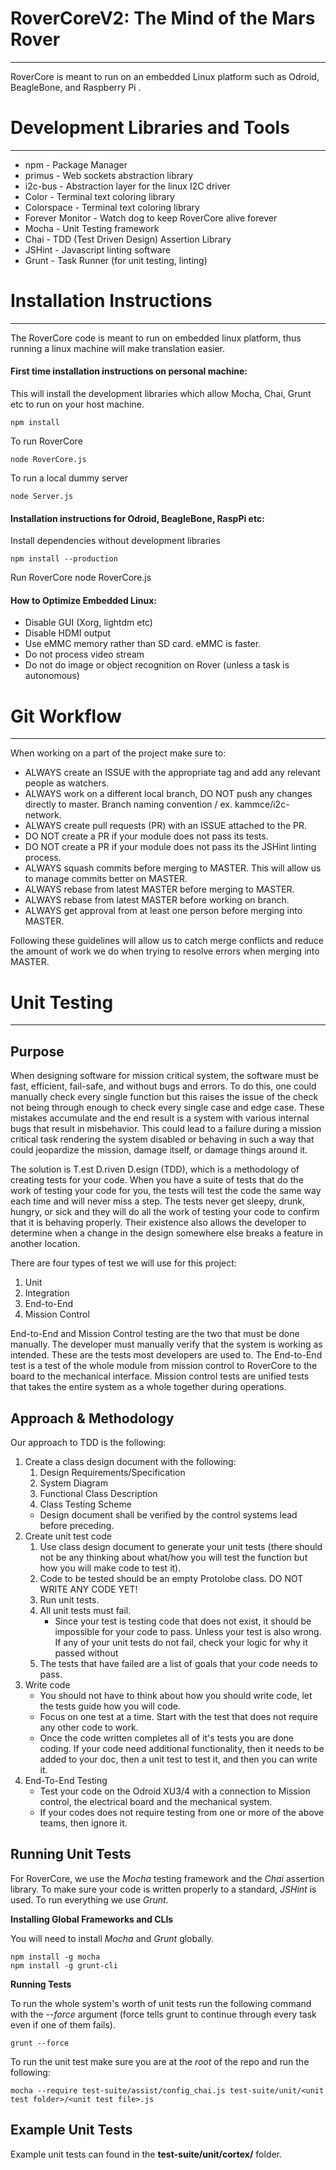 # **RoverCoreV2: The Mind of the Mars Rover**
-----
RoverCore is meant to run on an embedded Linux platform such as Odroid, BeagleBone, and Raspberry Pi . 

# **Development Libraries and Tools**
-----
* npm				- Package Manager
* primus			- Web sockets abstraction library 
* i2c-bus       	- Abstraction layer for the linux I2C driver
* Color 			- Terminal text coloring library
* Colorspace 		- Terminal text coloring library
* Forever Monitor	- Watch dog to keep RoverCore alive forever
* Mocha				- Unit Testing framework
* Chai				- TDD (Test Driven Design) Assertion Library
* JSHint			- Javascript linting software
* Grunt				- Task Runner (for unit testing, linting)

# **Installation Instructions**
-----
The RoverCore code is meant to run on embedded linux platform, thus running a linux machine will make translation easier.
#### First time installation instructions on personal machine:
This will install the development libraries which allow Mocha, Chai, Grunt etc to run on your host machine.

	npm install

To run RoverCore

	node RoverCore.js

To run a local dummy server

	node Server.js


#### Installation instructions for Odroid, BeagleBone, RaspPi etc:
Install dependencies without development libraries

	npm install --production

Run RoverCore
	node RoverCore.js

#### How to Optimize Embedded Linux:
* Disable GUI (Xorg, lightdm etc)
* Disable HDMI output 
* Use eMMC memory rather than SD card. eMMC is faster.
* Do not process video stream
* Do not do image or object recognition on Rover (unless a task is autonomous) 

# **Git Workflow**
-----
When working on a part of the project make sure to:

- ALWAYS create an ISSUE with the appropriate tag and add any relevant people as watchers. 
- ALWAYS work on a different local branch, DO NOT push any changes directly to master. Branch naming convention <handle>/<objective> ex. kammce/i2c-network.
- ALWAYS create pull requests (PR) with an ISSUE attached to the PR.
- DO NOT create a PR if your module does not pass its tests.
- DO NOT create a PR if your module does not pass its the JSHint linting process. 
- ALWAYS squash commits before merging to MASTER. This will allow us to manage commits better on MASTER.
- ALWAYS rebase from latest MASTER before merging to MASTER.
- ALWAYS rebase from latest MASTER before working on branch.
- ALWAYS get approval from at least one person before merging into MASTER.

Following these guidelines will allow us to catch merge conflicts and reduce the amount of work we do when trying to resolve errors when merging into MASTER.

# **Unit Testing**
-----
## Purpose
When designing software for mission critical system, the software must be fast, efficient, fail-safe, and without bugs and errors. To do this, one could manually check every single function but this raises the issue of the check not being through enough to check every single case and edge case. These mistakes accumulate and the end result is a system with various internal bugs that result in misbehavior. This could lead to a failure during a mission critical task rendering the system disabled or behaving in such a way that could jeopardize the mission, damage itself, or damage things around it.

The solution is T.est D.riven D.esign (TDD), which is a methodology of creating tests for your code. When you have a suite of tests that do the work of testing your code for you, the tests will test the code the same way each time and will never miss a step. The tests never get sleepy, drunk, hungry, or sick and they will do all the work of testing your code to confirm that it is behaving properly. Their existence also allows the developer to determine when a change in the design somewhere else breaks a feature in another location.

There are four types of test we will use for this project:

1. Unit
2. Integration
3. End-to-End
4. Mission Control

End-to-End and Mission Control testing are the two that must be done manually. The developer must manually verify that the system is working as intended. These are the tests most developers are used to. The End-to-End test is a test of the whole module from mission control to RoverCore to the board to the mechanical interface. Mission control tests are unified tests that takes the entire system as a whole together during operations.

## Approach & Methodology
Our approach to TDD is the following:

1. Create a class design document with the following:
    1. Design Requirements/Specification
    2. System Diagram
    3. Functional Class Description
    4. Class Testing Scheme
    * Design document shall be verified by the control systems lead before preceding.
2. Create unit test code
    1. Use class design document to generate your unit tests (there should not be any thinking about what/how you will test the function but how you will make code to test it).
    2. Code to be tested should be an empty Protolobe class. DO NOT WRITE ANY CODE YET!
    2. Run unit tests.
    3. All unit tests must fail. 
        * Since your test is testing code that does not exist, it should be impossible for your code to pass. Unless your test is also wrong. If any of your unit tests do not fail, check your logic for why it passed without 
    4. The tests that have failed are a list of goals that your code needs to pass. 
3. Write code
    * You should not have to think about how you should write code, let the tests guide how you will code.
    * Focus on one test at a time. Start with the test that does not require any other code to work.
    * Once the code written completes all of it's tests you are done coding. If your code need additional functionality, then it needs to be added to your doc, then a unit test to test it, and then you can write it.
4. End-To-End Testing
    * Test your code on the Odroid XU3/4 with a connection to Mission control, the electrical board and the mechanical system.
    * If your codes does not require testing from one or more of the above teams, then ignore it.

## Running Unit Tests
For RoverCore, we use the *Mocha* testing framework and the *Chai* assertion library. To make sure your code is written properly to a standard, *JSHint* is used. To run everything we use *Grunt*.

**Installing Global Frameworks and CLIs**

You will need to install _Mocha_ and _Grunt_ globally.

    npm install -g mocha
    npm install -g grunt-cli

**Running Tests**

To run the whole system's worth of unit tests run the following command with the *--force* argument (force tells grunt to continue through every task even if one of them fails).

    grunt --force

To run the unit test make sure you are at the *root* of the repo and run the following:
    
    mocha --require test-suite/assist/config_chai.js test-suite/unit/<unit test folder>/<unit test file>.js 

## Example Unit Tests
Example unit tests can found in the **test-suite/unit/cortex/** folder.